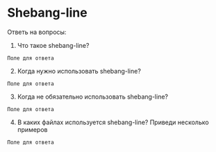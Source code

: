 # Shebang-line

Ответь на вопросы:

1. Что такое shebang-line?
~~~
Поле для ответа
~~~
2. Когда нужно использовать shebang-line?
~~~
Поле для ответа
~~~
3. Когда не обязательно использовать shebang-line?
~~~
Поле для ответа
~~~
4. В каких файлах используется shebang-line? Приведи несколько примеров
~~~
Поле для ответа
~~~
